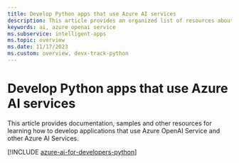```yaml
---
title: Develop Python apps that use Azure AI services
description: This article provides an organized list of resources about Azure AI scenarios for Python developers, including documentation and code samples.
keywords: ai, azure openai service
ms.subservice: intelligent-apps
ms.topic: overview
ms.date: 11/17/2023
ms.custom: overview, devx-track-python
---
```


# Develop Python apps that use Azure AI services

This article provides documentation, samples and other resources for learning how to develop applications that use Azure OpenAI Service and other Azure AI Services.

[!INCLUDE [azure-ai-for-developers-python](../ai/includes/azure-ai-for-developers-python.md)]

